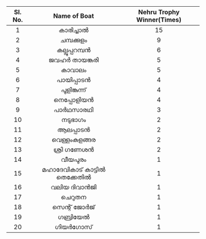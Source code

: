 | Sl. No.| Name of Boat|Nehru Trophy Winner(Times) |
| :-------------: |:-------------:| :-----:|   
1|കാരിച്ചാൽ|15
2|ചമ്പക്കുളം|9
3|കല്ലൂപ്പറമ്പന്‍|6
4|ജവഹർ തായങ്കരി |5
5|കാവാലം |5
6|പായിപ്പാടൻ|4
7|പുളിങ്കുന്ന്|4
8|നെപ്പോളിയന്‍|4
9|പാര്‍ഥസാരഥി|3
10|നടുഭാഗം|2
11|ആലപ്പാടൻ |2
12|വെള്ളംകുളങ്ങര|2
13|ശ്രി ഗണേശന്‍|2
 14|വീയപുരം|1
15|മഹാദേവികാട് കാട്ടിൽ തെക്കേതിൽ|1
16|വലിയ ദിവാൻജി|1
17|ചെറുതന |1
18|സെന്റ് ജോർജ് |1
19|ഗബ്രിയേൽ|1
20|ഗിയര്‍ഗോസ്|1

